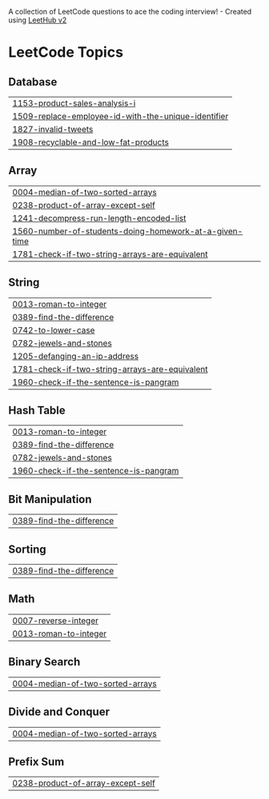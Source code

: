 A collection of LeetCode questions to ace the coding interview! - Created using [LeetHub v2](https://github.com/arunbhardwaj/LeetHub-2.0)
<!---LeetCode Topics Start-->
# LeetCode Topics
## Database
|  |
| ------- |
| [1153-product-sales-analysis-i](https://github.com/diwasthangarasu/LeetCode/tree/master/1153-product-sales-analysis-i) |
| [1509-replace-employee-id-with-the-unique-identifier](https://github.com/diwasthangarasu/LeetCode/tree/master/1509-replace-employee-id-with-the-unique-identifier) |
| [1827-invalid-tweets](https://github.com/diwasthangarasu/LeetCode/tree/master/1827-invalid-tweets) |
| [1908-recyclable-and-low-fat-products](https://github.com/diwasthangarasu/LeetCode/tree/master/1908-recyclable-and-low-fat-products) |
## Array
|  |
| ------- |
| [0004-median-of-two-sorted-arrays](https://github.com/diwasthangarasu/LeetCode/tree/master/0004-median-of-two-sorted-arrays) |
| [0238-product-of-array-except-self](https://github.com/diwasthangarasu/LeetCode/tree/master/0238-product-of-array-except-self) |
| [1241-decompress-run-length-encoded-list](https://github.com/diwasthangarasu/LeetCode/tree/master/1241-decompress-run-length-encoded-list) |
| [1560-number-of-students-doing-homework-at-a-given-time](https://github.com/diwasthangarasu/LeetCode/tree/master/1560-number-of-students-doing-homework-at-a-given-time) |
| [1781-check-if-two-string-arrays-are-equivalent](https://github.com/diwasthangarasu/LeetCode/tree/master/1781-check-if-two-string-arrays-are-equivalent) |
## String
|  |
| ------- |
| [0013-roman-to-integer](https://github.com/diwasthangarasu/LeetCode/tree/master/0013-roman-to-integer) |
| [0389-find-the-difference](https://github.com/diwasthangarasu/LeetCode/tree/master/0389-find-the-difference) |
| [0742-to-lower-case](https://github.com/diwasthangarasu/LeetCode/tree/master/0742-to-lower-case) |
| [0782-jewels-and-stones](https://github.com/diwasthangarasu/LeetCode/tree/master/0782-jewels-and-stones) |
| [1205-defanging-an-ip-address](https://github.com/diwasthangarasu/LeetCode/tree/master/1205-defanging-an-ip-address) |
| [1781-check-if-two-string-arrays-are-equivalent](https://github.com/diwasthangarasu/LeetCode/tree/master/1781-check-if-two-string-arrays-are-equivalent) |
| [1960-check-if-the-sentence-is-pangram](https://github.com/diwasthangarasu/LeetCode/tree/master/1960-check-if-the-sentence-is-pangram) |
## Hash Table
|  |
| ------- |
| [0013-roman-to-integer](https://github.com/diwasthangarasu/LeetCode/tree/master/0013-roman-to-integer) |
| [0389-find-the-difference](https://github.com/diwasthangarasu/LeetCode/tree/master/0389-find-the-difference) |
| [0782-jewels-and-stones](https://github.com/diwasthangarasu/LeetCode/tree/master/0782-jewels-and-stones) |
| [1960-check-if-the-sentence-is-pangram](https://github.com/diwasthangarasu/LeetCode/tree/master/1960-check-if-the-sentence-is-pangram) |
## Bit Manipulation
|  |
| ------- |
| [0389-find-the-difference](https://github.com/diwasthangarasu/LeetCode/tree/master/0389-find-the-difference) |
## Sorting
|  |
| ------- |
| [0389-find-the-difference](https://github.com/diwasthangarasu/LeetCode/tree/master/0389-find-the-difference) |
## Math
|  |
| ------- |
| [0007-reverse-integer](https://github.com/diwasthangarasu/LeetCode/tree/master/0007-reverse-integer) |
| [0013-roman-to-integer](https://github.com/diwasthangarasu/LeetCode/tree/master/0013-roman-to-integer) |
## Binary Search
|  |
| ------- |
| [0004-median-of-two-sorted-arrays](https://github.com/diwasthangarasu/LeetCode/tree/master/0004-median-of-two-sorted-arrays) |
## Divide and Conquer
|  |
| ------- |
| [0004-median-of-two-sorted-arrays](https://github.com/diwasthangarasu/LeetCode/tree/master/0004-median-of-two-sorted-arrays) |
## Prefix Sum
|  |
| ------- |
| [0238-product-of-array-except-self](https://github.com/diwasthangarasu/LeetCode/tree/master/0238-product-of-array-except-self) |
<!---LeetCode Topics End-->